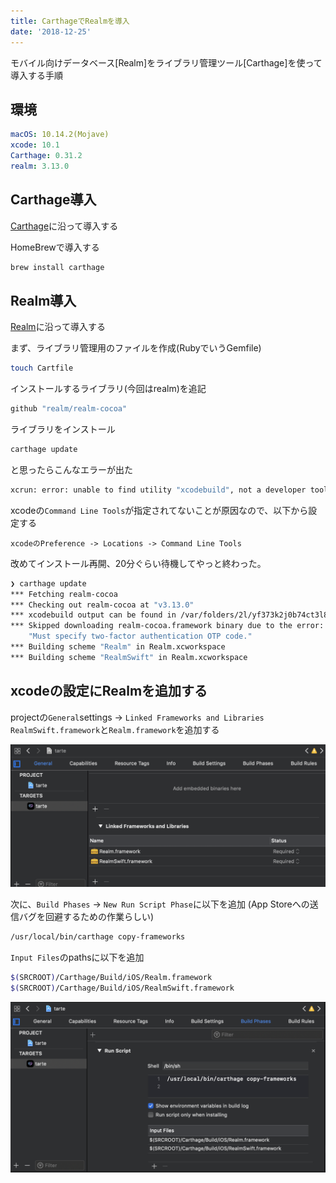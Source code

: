 ```yaml
---
title: CarthageでRealmを導入
date: '2018-12-25'
---
```


モバイル向けデータベース[Realm]をライブラリ管理ツール[Carthage]を使って導入する手順
<!-- end -->

## 環境

```yaml
macOS: 10.14.2(Mojave)
xcode: 10.1
Carthage: 0.31.2
realm: 3.13.0
```

## Carthage導入

[Carthage](https://github.com/Carthage/Carthage)に沿って導入する

HomeBrewで導入する

```bash
brew install carthage
```

## Realm導入

[Realm](https://realm.io/docs/swift/latest/)に沿って導入する

まず、ライブラリ管理用のファイルを作成(RubyでいうGemfile)

```bash
touch Cartfile
```

インストールするライブラリ(今回はrealm)を追記

```bash
github "realm/realm-cocoa"
```

ライブラリをインストール

```bash
carthage update
```

と思ったらこんなエラーが出た

```bash
xcrun: error: unable to find utility "xcodebuild", not a developer tool or in PATH
```

xcodeの`Command Line Tools`が指定されてないことが原因なので、以下から設定する

```
xcodeのPreference -> Locations -> Command Line Tools
```

改めてインストール再開、20分ぐらい待機してやっと終わった。

```bash
❯ carthage update
*** Fetching realm-cocoa
*** Checking out realm-cocoa at "v3.13.0"
*** xcodebuild output can be found in /var/folders/2l/yf373k2j0b74ct3l842sw7tw0000gn/T/carthage-xcodebuild.bRRsq0.log
*** Skipped downloading realm-cocoa.framework binary due to the error:
	"Must specify two-factor authentication OTP code."
*** Building scheme "Realm" in Realm.xcworkspace
*** Building scheme "RealmSwift" in Realm.xcworkspace
```

## xcodeの設定にRealmを追加する

projectの`General`settings -> `Linked Frameworks and Libraries`
`RealmSwift.framework`と`Realm.framework`を追加する

![xcode_frameworks](./xcode_frameworks.png)

次に、`Build Phases` -> `New Run Script Phase`に以下を追加
(App Storeへの送信バグを回避するための作業らしい)

```bash
/usr/local/bin/carthage copy-frameworks
```

`Input Files`のpathsに以下を追加

```bash
$(SRCROOT)/Carthage/Build/iOS/Realm.framework
$(SRCROOT)/Carthage/Build/iOS/RealmSwift.framework
```

![xcode_run_script](./xcode_run_script.png)
